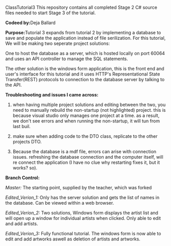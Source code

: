  ClassTutorial3
This repository contains all completed Stage 2 C# source files needed to start Stage 3 of the tutorial.

<b>Codeed by:</b>Deja Ballard


<b>Purpose:</b>Tutorial 3 expands from tutorial 2 by implementing a database to save and populate the application instead of file serilization. For this tutorial, We will be making two seperate project solutions:

One to host the database as a server, which is hosted locally on port 60064 and uses an API controller to manage the SQL statements.

The other solution is the windows form application, this is the front end and user's interface for this tutorial and it uses HTTP's Representational State Transfer(REST) protocols to connection to the database server by talking to the API.


<b>Troubleshooting and issues I came across:</b>

1) when having multiple project solutions and editing between the two, you need to manually rebuild the non-startup (not highlighted) project. this is because visual studio only manages one project at a time. as a result,  we don't see errors and when running the non-startup, it will tun from last buil.

2) make sure when adding code to the DTO class, replicate to the other projects DTO.

3) Because the database is a mdf file, errors can arise with connection issues. refreshing the database connection and the computer itself, will re connect the application (I have no clue why restarting fixes it, but it works? so).


<B>Branch Control:</B>

<i>Master:</i> The starting point, supplied by the teacher, which was forked

<i>Edited_Verion_1:</i> Only has the server solution and gets the list of names in the database. Can be viewed within a web browser.

<i>Edited_Verion_2:</i> Two solutions, Windows form displays the artist list and will open up a window for individual artists when clicked. Only able to edit and add artists.

<i>Edited_Verion_3:</i> Fully functional tutorial. The windows form is now able to edit and add artworks aswell as deletion of artists and artworks.

